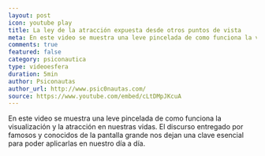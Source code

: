 ```yaml
---
layout: post
icon: youtube play
title: La ley de la atracción expuesta desde otros puntos de vista
meta: En este video se muestra una leve pincelada de como funciona la visualización y la atracción en nuestras vidas. El discurso entregado por famosos y conocidos de la pantalla grande nos dejan una clave esencial para poder aplicarlas en nuestro día a día.
comments: true
featured: false
category: psiconautica
type: videoesfera
duration: 5min
author: Psiconautas
author_url: http://www.psic0nautas.com/
source: https://www.youtube.com/embed/cLtDMpJKcuA
---
```


<p>
En este video se muestra una leve pincelada de como funciona la visualización y la atracción en nuestras vidas.
El discurso entregado por famosos y conocidos de la pantalla grande nos dejan una clave esencial para poder aplicarlas en nuestro día a día.
</p>
